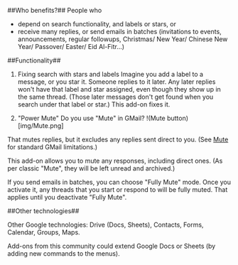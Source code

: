 ##Who benefits?##
People who
 * depend on search functionality, and labels or stars, or
 * receive many replies, or send emails in batches (invitations to events, announcements, regular followups, Christmas/ New Year/ Chinese New Year/ Passover/ Easter/ Eid Al-Fitr...)

##Functionality##

1. Fixing search with stars and labels
Imagine you add a label to a message, or you star it. Someone replies to it later. Any later replies won't have that label and star assigned, even though they show up in the same thread. (Those later messages don't get found when you search under that label or star.) This add-on fixes it.

2. "Power Mute"
Do you use "Mute" in GMail?
!(Mute button)[img/Mute.png]

That mutes replies, but it excludes any replies sent direct to you. (See [Mute](http://smallbusiness.chron.com/mute-mean-gmail-62428.html) for standard GMail limitations.)

This add-on allows you to mute any responses, including direct ones. (As per classic "Mute", they will be left unread and archived.)

If you send emails in batches, you can choose "Fully Mute" mode. Once you activate it, any threads that you start or respond to will be fully muted. That applies until you deactivate "Fully Mute".

##Other technologies##

Other Google technologies: Drive (Docs, Sheets), Contacts, Forms, Calendar, Groups, Maps.

Add-ons from this community could extend Google Docs or Sheets (by adding new commands to the menus).
